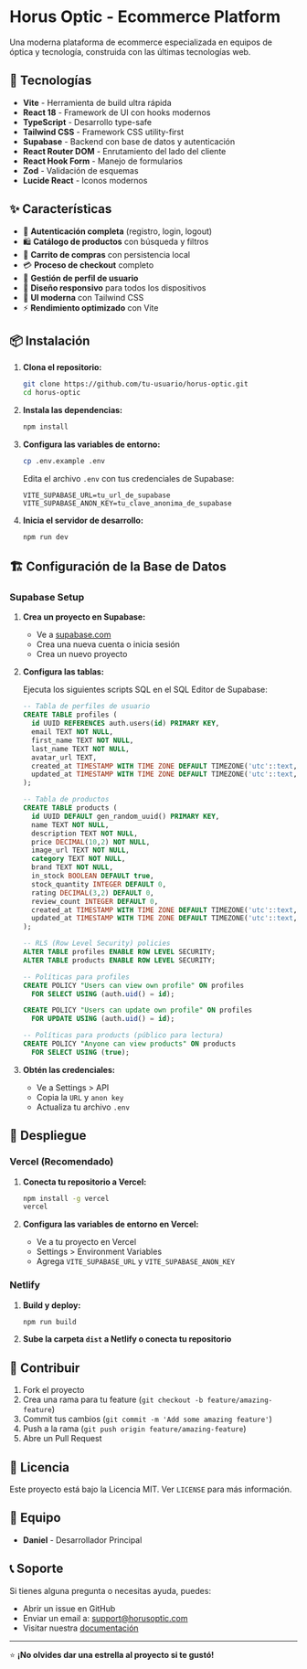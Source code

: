 # Horus Optic - Ecommerce Platform

Una moderna plataforma de ecommerce especializada en equipos de óptica y tecnología, construida con las últimas tecnologías web.

## 🚀 Tecnologías

- **Vite** - Herramienta de build ultra rápida
- **React 18** - Framework de UI con hooks modernos
- **TypeScript** - Desarrollo type-safe
- **Tailwind CSS** - Framework CSS utility-first
- **Supabase** - Backend con base de datos y autenticación
- **React Router DOM** - Enrutamiento del lado del cliente
- **React Hook Form** - Manejo de formularios
- **Zod** - Validación de esquemas
- **Lucide React** - Iconos modernos

## ✨ Características

- 🔐 **Autenticación completa** (registro, login, logout)
- 🛍️ **Catálogo de productos** con búsqueda y filtros
- 🛒 **Carrito de compras** con persistencia local
- 💳 **Proceso de checkout** completo
- 👤 **Gestión de perfil de usuario**
- 📱 **Diseño responsivo** para todos los dispositivos
- 🎨 **UI moderna** con Tailwind CSS
- ⚡ **Rendimiento optimizado** con Vite

## 📦 Instalación

1. **Clona el repositorio:**
   ```bash
   git clone https://github.com/tu-usuario/horus-optic.git
   cd horus-optic
   ```

2. **Instala las dependencias:**
   ```bash
   npm install
   ```

3. **Configura las variables de entorno:**
   ```bash
   cp .env.example .env
   ```
   
   Edita el archivo `.env` con tus credenciales de Supabase:
   ```env
   VITE_SUPABASE_URL=tu_url_de_supabase
   VITE_SUPABASE_ANON_KEY=tu_clave_anonima_de_supabase
   ```

4. **Inicia el servidor de desarrollo:**
   ```bash
   npm run dev
   ```

## 🏗️ Configuración de la Base de Datos

### Supabase Setup

1. **Crea un proyecto en Supabase:**
   - Ve a [supabase.com](https://supabase.com)
   - Crea una nueva cuenta o inicia sesión
   - Crea un nuevo proyecto

2. **Configura las tablas:**
   
   Ejecuta los siguientes scripts SQL en el SQL Editor de Supabase:

   ```sql
   -- Tabla de perfiles de usuario
   CREATE TABLE profiles (
     id UUID REFERENCES auth.users(id) PRIMARY KEY,
     email TEXT NOT NULL,
     first_name TEXT NOT NULL,
     last_name TEXT NOT NULL,
     avatar_url TEXT,
     created_at TIMESTAMP WITH TIME ZONE DEFAULT TIMEZONE('utc'::text, NOW()) NOT NULL,
     updated_at TIMESTAMP WITH TIME ZONE DEFAULT TIMEZONE('utc'::text, NOW()) NOT NULL
   );

   -- Tabla de productos
   CREATE TABLE products (
     id UUID DEFAULT gen_random_uuid() PRIMARY KEY,
     name TEXT NOT NULL,
     description TEXT NOT NULL,
     price DECIMAL(10,2) NOT NULL,
     image_url TEXT NOT NULL,
     category TEXT NOT NULL,
     brand TEXT NOT NULL,
     in_stock BOOLEAN DEFAULT true,
     stock_quantity INTEGER DEFAULT 0,
     rating DECIMAL(3,2) DEFAULT 0,
     review_count INTEGER DEFAULT 0,
     created_at TIMESTAMP WITH TIME ZONE DEFAULT TIMEZONE('utc'::text, NOW()) NOT NULL,
     updated_at TIMESTAMP WITH TIME ZONE DEFAULT TIMEZONE('utc'::text, NOW()) NOT NULL
   );

   -- RLS (Row Level Security) policies
   ALTER TABLE profiles ENABLE ROW LEVEL SECURITY;
   ALTER TABLE products ENABLE ROW LEVEL SECURITY;

   -- Políticas para profiles
   CREATE POLICY "Users can view own profile" ON profiles
     FOR SELECT USING (auth.uid() = id);

   CREATE POLICY "Users can update own profile" ON profiles
     FOR UPDATE USING (auth.uid() = id);

   -- Políticas para products (público para lectura)
   CREATE POLICY "Anyone can view products" ON products
     FOR SELECT USING (true);
   ```

3. **Obtén las credenciales:**
   - Ve a Settings > API
   - Copia la `URL` y `anon key`
   - Actualiza tu archivo `.env`

## 🚀 Despliegue

### Vercel (Recomendado)

1. **Conecta tu repositorio a Vercel:**
   ```bash
   npm install -g vercel
   vercel
   ```

2. **Configura las variables de entorno en Vercel:**
   - Ve a tu proyecto en Vercel
   - Settings > Environment Variables
   - Agrega `VITE_SUPABASE_URL` y `VITE_SUPABASE_ANON_KEY`

### Netlify

1. **Build y deploy:**
   ```bash
   npm run build
   ```
   
2. **Sube la carpeta `dist` a Netlify o conecta tu repositorio**

## 🤝 Contribuir

1. Fork el proyecto
2. Crea una rama para tu feature (`git checkout -b feature/amazing-feature`)
3. Commit tus cambios (`git commit -m 'Add some amazing feature'`)
4. Push a la rama (`git push origin feature/amazing-feature`)
5. Abre un Pull Request

## 📝 Licencia

Este proyecto está bajo la Licencia MIT. Ver `LICENSE` para más información.

## 👥 Equipo

- **Daniel** - Desarrollador Principal

## 📞 Soporte

Si tienes alguna pregunta o necesitas ayuda, puedes:

- Abrir un issue en GitHub
- Enviar un email a: support@horusoptic.com
- Visitar nuestra [documentación](https://docs.horusoptic.com)

---

⭐ **¡No olvides dar una estrella al proyecto si te gustó!**
